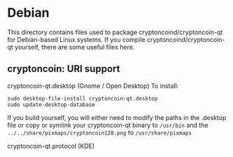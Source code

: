 
Debian
====================
This directory contains files used to package cryptoncoind/cryptoncoin-qt
for Debian-based Linux systems. If you compile cryptoncoind/cryptoncoin-qt yourself, there are some useful files here.

## cryptoncoin: URI support ##


cryptoncoin-qt.desktop  (Gnome / Open Desktop)
To install:

	sudo desktop-file-install cryptoncoin-qt.desktop
	sudo update-desktop-database

If you build yourself, you will either need to modify the paths in
the .desktop file or copy or symlink your cryptoncoin-qt binary to `/usr/bin`
and the `../../share/pixmaps/cryptoncoin128.png` to `/usr/share/pixmaps`

cryptoncoin-qt.protocol (KDE)

